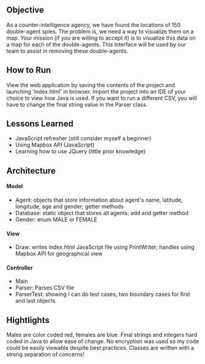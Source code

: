 ## Objective
As a counter-intelligence agency, we have found the locations of 150 double-agent spies. The problem is, we need a way to visualize them on a map. Your mission (if you are willing to accept it) is to visualize this data on a map for each of the double-agents.  This interface will be used by our team to assist in removing these double-agents. 
## How to Run
View the web application by saving the contents of the project and launching 'index.html' in browser. Import the project into an IDE of your choice to view how Java is used. If you want to run a different CSV, you will have to change the final string value in the Parser class.
## Lessons Learned
- JavaScript refresher (still consider myself a beginner)
- Using Mapbox API (JavaScript)
- Learning how to use JQuery (little prior knowledge)
## Architecture 
#### Model
- Agent: objects that store information about agent's name, latitude, longitude, age and gender; getter methods
- Database: static object that stores all agents; add and getter method
- Gender: enum MALE or FEMALE
#### View
- Draw: writes index.html JavaScript file using PrintWriter; handles using Mapbox API for geographical view
#### Controller
- Main
- Parser: Parses CSV file
- ParserTest: showing I can do test cases; two boundary cases for first and last objects
## Hightlights
Males are color coded red, females are blue. Final strings and integers hard coded in Java to allow ease of change. No encryption was used so my code could be easily viewable despite best practices. Classes are written with a strong separation of concerns!
